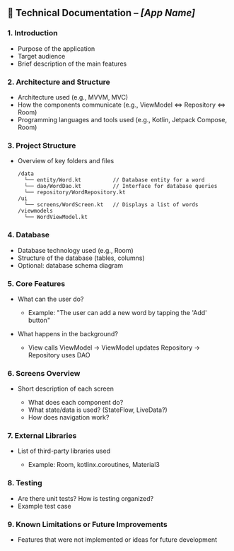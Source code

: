 ## 📱 Technical Documentation – *\[App Name]*

### 1. Introduction

* Purpose of the application
* Target audience
* Brief description of the main features

### 2. Architecture and Structure

* Architecture used (e.g., MVVM, MVC)
* How the components communicate (e.g., ViewModel ⇔ Repository ⇔ Room)
* Programming languages and tools used (e.g., Kotlin, Jetpack Compose, Room)

### 3. Project Structure

* Overview of key folders and files

  ```
  /data
    └── entity/Word.kt          // Database entity for a word
    └── dao/WordDao.kt          // Interface for database queries
    └── repository/WordRepository.kt
  /ui
    └── screens/WordScreen.kt   // Displays a list of words
  /viewmodels
    └── WordViewModel.kt
  ```

### 4. Database

* Database technology used (e.g., Room)
* Structure of the database (tables, columns)
* Optional: database schema diagram

### 5. Core Features

* What can the user do?

  * Example: "The user can add a new word by tapping the 'Add' button"
* What happens in the background?

  * View calls ViewModel → ViewModel updates Repository → Repository uses DAO

### 6. Screens Overview

* Short description of each screen

  * What does each component do?
  * What state/data is used? (StateFlow, LiveData?)
  * How does navigation work?

### 7. External Libraries

* List of third-party libraries used

  * Example: Room, kotlinx.coroutines, Material3

### 8. Testing

* Are there unit tests? How is testing organized?
* Example test case

### 9. Known Limitations or Future Improvements

* Features that were not implemented or ideas for future development
